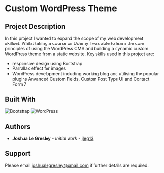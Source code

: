# Custom WordPress Theme

## Project Description

In this project I wanted to expand the scope of my web development skillset. Whilst taking a course on Udemy I was able to learn the core principles of using the WordPress CMS and building a dynamic custom WordPress theme from a static website. Key skills used in this project are:
  - responsive design using Bootstrap
  - Parrallax effect for images
  - WordPress development including working blog and utilising the popular plugins Anvanced Custom Fields, Custom Post Type UI and Contact Form 7

## Built With

![Bootstrap](https://img.shields.io/badge/bootstrap-%23563D7C.svg?style=for-the-badge&logo=bootstrap&logoColor=white)
![WordPress](https://img.shields.io/badge/WordPress-%23117AC9.svg?style=for-the-badge&logo=WordPress&logoColor=white)

## Authors

* **Joshua Le Gresley** - *Initial work* - [jleg13](https://https://github.com/jleg13).

## Support
Please email joshualegresley@gmail.com if further details are required.
